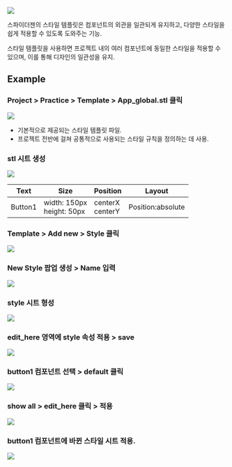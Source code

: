 ![](https://wikidocs.net/images/page/276481/%EC%8A%A4%ED%81%AC%EB%A6%B0%EC%83%B7_2025-02-18_085149.png)

스파이더젠의 스타일 템플릿은 컴포넌트의 외관을 일관되게 유지하고, 다양한 스타일을 쉽게 적용할 수 있도록 도와주는 기능. 

스타일 템플릿을 사용하면 프로젝트 내의 여러 컴포넌트에 동일한 스타일을 적용할 수 있으며, 이를 통해 디자인의 일관성을 유지.


## Example
### Project > Practice > Template > App_global.stl 클릭
![](https://wikidocs.net/images/page/276481/%EC%8A%A4%ED%81%AC%EB%A6%B0%EC%83%B7_2025-02-18_085345.png)

- 기본적으로 제공되는 스타일 템플릿 파일. 
- 프로젝트 전반에 걸쳐 공통적으로 사용되는 스타일 규칙을 정의하는 데 사용.

### stl 시트 생성
![](https://wikidocs.net/images/page/276481/%EC%8A%A4%ED%81%AC%EB%A6%B0%EC%83%B7_2025-02-17_174251.png)

| Text | Size | Position | Layout |
|--|--|--|--|
| Button1 | width: 150px<br>height: 50px |centerX<br> centerY | Position:absolute |



### Template > Add new > Style 클릭
![](https://wikidocs.net/images/page/276481/%EC%8A%A4%ED%81%AC%EB%A6%B0%EC%83%B7_2025-02-17_174112.png)



### New Style 팝업 생성 > Name 입력
![](https://wikidocs.net/images/page/276481/%EC%8A%A4%ED%81%AC%EB%A6%B0%EC%83%B7_2025-02-17_174129.png)


### style 시트 형성
![](https://wikidocs.net/images/page/276481/%EC%8A%A4%ED%81%AC%EB%A6%B0%EC%83%B7_2025-02-17_174157.png)




### edit_here 영역에 style 속성 적용 > save
![](https://wikidocs.net/images/page/276481/%EC%8A%A4%ED%81%AC%EB%A6%B0%EC%83%B7_2025-02-17_174229.png)

### button1 컴포넌트 선택 > default 클릭 
![](https://wikidocs.net/images/page/276481/%EC%8A%A4%ED%81%AC%EB%A6%B0%EC%83%B7_2025-02-17_174251.png)

### show all > edit_here 클릭 > 적용
![](https://wikidocs.net/images/page/276481/%EC%8A%A4%ED%81%AC%EB%A6%B0%EC%83%B7_2025-02-17_174317.png)

### button1 컴포넌트에 바뀐 스타일 시트 적용.
![](https://wikidocs.net/images/page/276481/%EC%8A%A4%ED%81%AC%EB%A6%B0%EC%83%B7_2025-02-17_174332.png)